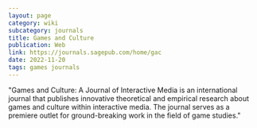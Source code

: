 ```yaml
---
layout: page
category: wiki
subcategory: journals
title: Games and Culture
publication: Web
link: https://journals.sagepub.com/home/gac
date: 2022-11-20
tags: games journals
---
```


"Games and Culture: A Journal of Interactive Media is an international journal that publishes innovative theoretical and empirical research about games and culture within interactive media. The journal serves as a premiere outlet for ground-breaking work in the field of game studies."
